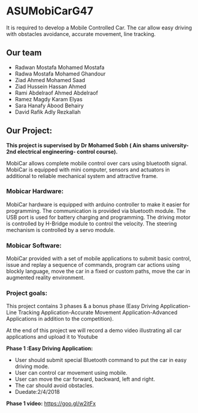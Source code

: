 # ASUMobiCarG47
It is required to develop a Mobile Controlled Car. The car allow easy driving with obstacles avoidance, accurate movement, line tracking.
## Our team
- Radwan Mostafa Mohamed Mostafa
- Radwa Mostafa Mohamed Ghandour
- Ziad Ahmed Mohamed Saad
- Ziad Hussein Hassan Ahmed
- Rami Abdelraof Ahmed Abdelraof
- Ramez Magdy Karam Elyas
- Sara Hanafy Abood Behairy
- David Rafik Adly Rezkallah
## Our Project:
**This project is supervised by Dr Mohamed Sobh ( Ain shams university- 2nd electrical engineering- control course).**

MobiCar allows complete mobile control over cars using
bluetooth signal. MobiCar is equipped with mini computer, sensors and actuators in additional to
reliable mechanical system and attractive frame.
### Mobicar Hardware:
MobiCar hardware is equipped with arduino controller to make it
easier for programming. The communication is provided via
bluetooth module. The USB port is used for battery charging and
programming. The driving motor is controlled by H-Bridge
module to control the velocity. The steering mechanism is
controlled by a servo module.
### Mobicar Software:
MobiCar provided with a set of mobile applications to submit basic control,
issue and replay a sequence of commands, program car actions using blockly
language, move the car in a fixed or custom paths, move the car in augmented
reality environment.
### Project goals:
This project contains 3 phases & a bonus phase
(Easy Driving Application-Line Tracking Application-Accurate Movement Application-Advanced Applications in addition to the competition).


At the end of this project we will record a demo video illustrating all car applications and upload it to Youtube


**Phase 1 :Easy Driving Application:**
- User should  submit special Bluetooth command to put the car in easy driving mode.
- User can control car movement using mobile.
- User can move the car forward, backward, left and right.
- The car should avoid obstacles. 
- Duedate:2/4/2018

**Phase 1 video:**
https://goo.gl/w2itFx

